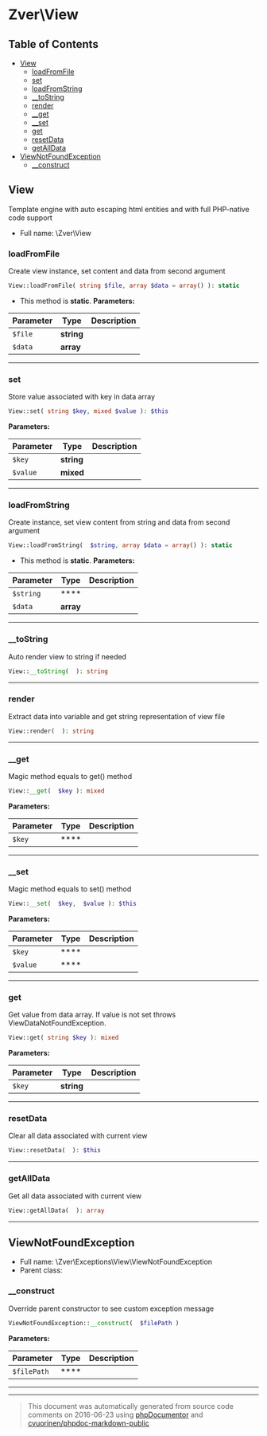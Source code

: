 # Zver\View

## Table of Contents

* [View](#view)
    * [loadFromFile](#loadfromfile)
    * [set](#set)
    * [loadFromString](#loadfromstring)
    * [__toString](#__tostring)
    * [render](#render)
    * [__get](#__get)
    * [__set](#__set)
    * [get](#get)
    * [resetData](#resetdata)
    * [getAllData](#getalldata)
* [ViewNotFoundException](#viewnotfoundexception)
    * [__construct](#__construct)

## View

Template engine with auto escaping html entities and with full PHP-native code support



* Full name: \Zver\View


### loadFromFile

Create view instance, set content and data from second argument

```php
View::loadFromFile( string $file, array $data = array() ): static
```



* This method is **static**.
**Parameters:**

| Parameter | Type | Description |
|-----------|------|-------------|
| `$file` | **string** |  |
| `$data` | **array** |  |




---

### set

Store value associated with key in data array

```php
View::set( string $key, mixed $value ): $this
```




**Parameters:**

| Parameter | Type | Description |
|-----------|------|-------------|
| `$key` | **string** |  |
| `$value` | **mixed** |  |




---

### loadFromString

Create instance, set view content from string and data from second argument

```php
View::loadFromString(  $string, array $data = array() ): static
```



* This method is **static**.
**Parameters:**

| Parameter | Type | Description |
|-----------|------|-------------|
| `$string` | **** |  |
| `$data` | **array** |  |




---

### __toString

Auto render view to string if needed

```php
View::__toString(  ): string
```







---

### render

Extract data into variable and get string representation of view file

```php
View::render(  ): string
```







---

### __get

Magic method equals to get() method

```php
View::__get(  $key ): mixed
```




**Parameters:**

| Parameter | Type | Description |
|-----------|------|-------------|
| `$key` | **** |  |




---

### __set

Magic method equals to set() method

```php
View::__set(  $key,  $value ): $this
```




**Parameters:**

| Parameter | Type | Description |
|-----------|------|-------------|
| `$key` | **** |  |
| `$value` | **** |  |




---

### get

Get value from data array. If value is not set throws ViewDataNotFoundException.

```php
View::get( string $key ): mixed
```




**Parameters:**

| Parameter | Type | Description |
|-----------|------|-------------|
| `$key` | **string** |  |




---

### resetData

Clear all data associated with current view

```php
View::resetData(  ): $this
```







---

### getAllData

Get all data associated with current view

```php
View::getAllData(  ): array
```







---

## ViewNotFoundException





* Full name: \Zver\Exceptions\View\ViewNotFoundException
* Parent class: 


### __construct

Override parent constructor to see custom exception message

```php
ViewNotFoundException::__construct(  $filePath )
```




**Parameters:**

| Parameter | Type | Description |
|-----------|------|-------------|
| `$filePath` | **** |  |




---



--------
> This document was automatically generated from source code comments on 2016-06-23 using [phpDocumentor](http://www.phpdoc.org/) and [cvuorinen/phpdoc-markdown-public](https://github.com/cvuorinen/phpdoc-markdown-public)
